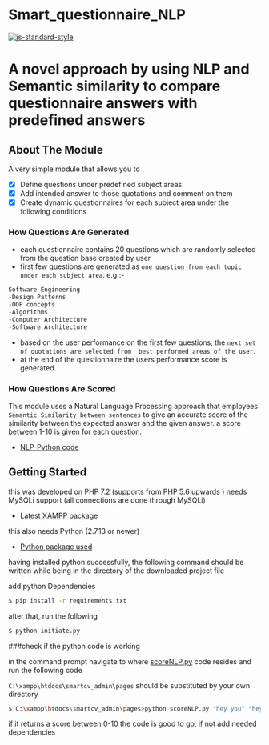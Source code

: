 # Smart_questionnaire_NLP
[![js-standard-style](https://img.shields.io/badge/code%20style-standard-brightgreen.svg?style=flat)](https://github.com/AeshanaShalindra/Smart_questionnaire_NLP)


A novel approach by using NLP and Semantic similarity to compare questionnaire answers with predefined answers   
==========
## About The Module
A very simple module that allows you to

- [x] Define questions under predefined subject areas
- [x] Add intended answer to those quotations and comment on them 
- [x] Create dynamic questionnaires for each subject area under the following conditions 
       
### How Questions Are Generated

- each questionnaire contains 20 questions which are randomly selected from the question base created by user
- first few questions are generated as `one question from each topic under each subject area`.
e.g.:-
```sh
Software Engineering	
-Design Patterns
-OOP concepts
-Algorithms
-Computer Architecture
-Software Architecture
```
- based on the user performance on the first few questions, the `next set of quotations are selected from  best performed areas of the user`. 
- at the end of the questionnaire the users performance score is generated. 

### How Questions Are Scored 

This module uses a Natural Language Processing approach that employees `Semantic Similarity between sentences` to give an accurate score of the similarity between the expected answer and the given answer. 
a score between 1-10 is given for each question.

- [NLP-Python code](https://github.com/AeshanaShalindra/Smart_questionnaire_NLP/blob/master/pages/scoreNLP.py)

## Getting Started

this was developed on PHP 7.2 (supports from PHP 5.6 upwards )
needs MySQLi support (all connections are done through MySQLi)
- [Latest XAMPP package](https://www.apachefriends.org/index.html)

this also needs Python (2.7.13 or newer)
- [Python package used](https://www.python.org/downloads/release/python-2713/)

having installed python successfully, the following command should be written while being in the directory of the downloaded project file


add python Dependencies 

```sh
$ pip install -r requirements.txt
```
after that, run the following

```sh
$ python initiate.py
```

###check if the python code is working

in the command prompt navigate to where [scoreNLP.py](https://github.com/AeshanaShalindra/Smart_questionnaire_NLP/blob/master/pages/scoreNLP.py) code resides and run the following code 

`C:\xampp\htdocs\smartcv_admin\pages` should be substituted by your own directory

```sh
$ C:\xampp\htdocs\smartcv_admin\pages>python scoreNLP.py "hey you" "hey"
```
if it returns a score between 0-10 the code is good to go, 
if not add needed dependencies 



